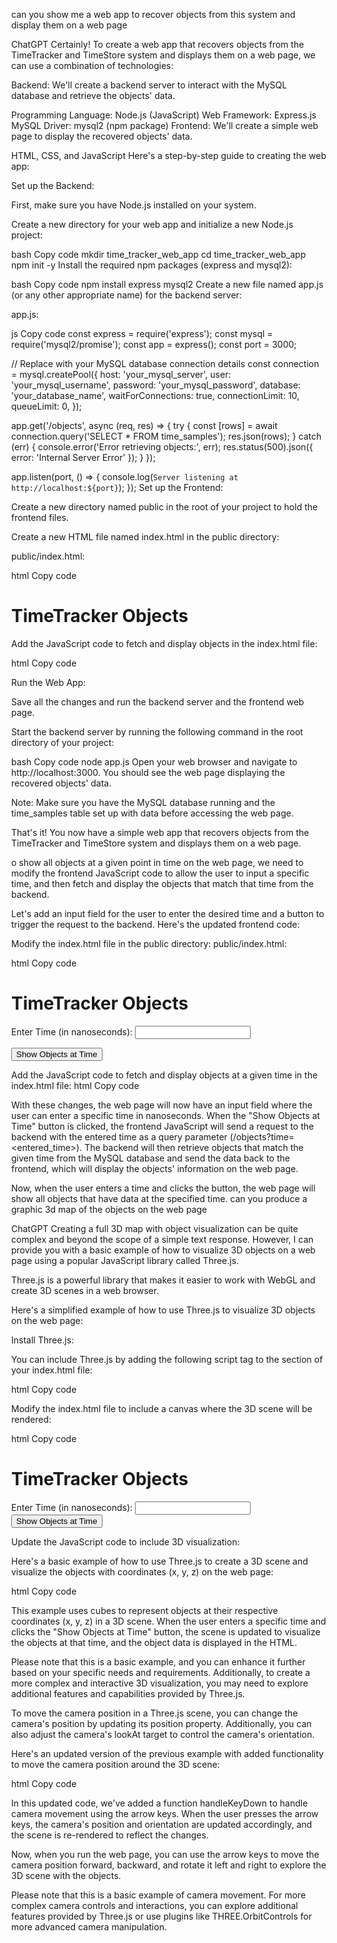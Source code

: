 
can you show me a web app to recover objects from this system and display them on a web page

ChatGPT
Certainly! To create a web app that recovers objects from the TimeTracker and TimeStore system and displays them on a web page, we can use a combination of technologies:

Backend: We'll create a backend server to interact with the MySQL database and retrieve the objects' data.

Programming Language: Node.js (JavaScript)
Web Framework: Express.js
MySQL Driver: mysql2 (npm package)
Frontend: We'll create a simple web page to display the recovered objects' data.

HTML, CSS, and JavaScript
Here's a step-by-step guide to creating the web app:

Set up the Backend:

First, make sure you have Node.js installed on your system.

Create a new directory for your web app and initialize a new Node.js project:

bash
Copy code
mkdir time_tracker_web_app
cd time_tracker_web_app
npm init -y
Install the required npm packages (express and mysql2):

bash
Copy code
npm install express mysql2
Create a new file named app.js (or any other appropriate name) for the backend server:

app.js:

js
Copy code
const express = require('express');
const mysql = require('mysql2/promise');
const app = express();
const port = 3000;

// Replace with your MySQL database connection details
const connection = mysql.createPool({
  host: 'your_mysql_server',
  user: 'your_mysql_username',
  password: 'your_mysql_password',
  database: 'your_database_name',
  waitForConnections: true,
  connectionLimit: 10,
  queueLimit: 0,
});

app.get('/objects', async (req, res) => {
  try {
    const [rows] = await connection.query('SELECT * FROM time_samples');
    res.json(rows);
  } catch (err) {
    console.error('Error retrieving objects:', err);
    res.status(500).json({ error: 'Internal Server Error' });
  }
});

app.listen(port, () => {
  console.log(`Server listening at http://localhost:${port}`);
});
Set up the Frontend:

Create a new directory named public in the root of your project to hold the frontend files.

Create a new HTML file named index.html in the public directory:

public/index.html:

html
Copy code
<!DOCTYPE html>
<html lang="en">
<head>
  <meta charset="UTF-8">
  <meta name="viewport" content="width=device-width, initial-scale=1.0">
  <title>TimeTracker Objects</title>
  <style>
    /* Add your custom CSS styles here */
  </style>
</head>
<body>
  <h1>TimeTracker Objects</h1>
  <div id="objects-container">
    <!-- Object data will be displayed here -->
  </div>

  <script>
    // JavaScript code to fetch and display objects from the backend
  </script>
</body>
</html>
Add the JavaScript code to fetch and display objects in the index.html file:

html
Copy code
<script>
  async function fetchObjects() {
    try {
      const response = await fetch('/objects');
      const data = await response.json();
      const objectsContainer = document.getElementById('objects-container');

      data.forEach((object) => {
        const objectElement = document.createElement('div');
        objectElement.innerHTML = `
          <h2>${object.name}</h2>
          <p>Max Time: ${object.max_time}</p>
          <p>Min Time: ${object.min_time}</p>
          <p>Avg Time: ${object.avg_time}</p>
          <p>Count: ${object.count}</p>
          <p>X: ${object.x}</p>
          <p>Y: ${object.y}</p>
          <p>Z: ${object.z}</p>
          <hr>
        `;
        objectsContainer.appendChild(objectElement);
      });
    } catch (error) {
      console.error('Error fetching objects:', error);
    }
  }

  // Fetch objects when the page loads
  fetchObjects();
</script>
Run the Web App:

Save all the changes and run the backend server and the frontend web page.

Start the backend server by running the following command in the root directory of your project:

bash
Copy code
node app.js
Open your web browser and navigate to http://localhost:3000. You should see the web page displaying the recovered objects' data.

Note: Make sure you have the MySQL database running and the time_samples table set up with data before accessing the web page.

That's it! You now have a simple web app that recovers objects from the TimeTracker and TimeStore system and displays them on a web page.


o show all objects at a given point in time on the web page, we need to modify the frontend JavaScript code to allow the user to input a specific time, and then fetch and display the objects that match that time from the backend.

Let's add an input field for the user to enter the desired time and a button to trigger the request to the backend. Here's the updated frontend code:

Modify the index.html file in the public directory:
public/index.html:

html
Copy code
<!DOCTYPE html>
<html lang="en">
<head>
  <meta charset="UTF-8">
  <meta name="viewport" content="width=device-width, initial-scale=1.0">
  <title>TimeTracker Objects</title>
  <style>
    /* Add your custom CSS styles here */
  </style>
</head>
<body>
  <h1>TimeTracker Objects</h1>

  <label for="timeInput">Enter Time (in nanoseconds):</label>
  <input type="number" id="timeInput" name="time" min="0" step="1">

  <button onclick="fetchObjectsAtTime()">Show Objects at Time</button>

  <div id="objects-container">
    <!-- Object data will be displayed here -->
  </div>

  <script>
    // JavaScript code to fetch and display objects from the backend
  </script>
</body>
</html>
Add the JavaScript code to fetch and display objects at a given time in the index.html file:
html
Copy code
<script>
  async function fetchObjectsAtTime() {
    const timeInput = document.getElementById('timeInput');
    const time = parseInt(timeInput.value);

    if (isNaN(time)) {
      alert('Please enter a valid time in nanoseconds.');
      return;
    }

    try {
      const response = await fetch(`/objects?time=${time}`);
      const data = await response.json();
      const objectsContainer = document.getElementById('objects-container');

      // Clear previous results
      objectsContainer.innerHTML = '';

      if (data.length === 0) {
        objectsContainer.innerHTML = '<p>No objects found at the specified time.</p>';
      } else {
        data.forEach((object) => {
          const objectElement = document.createElement('div');
          objectElement.innerHTML = `
            <h2>${object.name}</h2>
            <p>Max Time: ${object.max_time}</p>
            <p>Min Time: ${object.min_time}</p>
            <p>Avg Time: ${object.avg_time}</p>
            <p>Count: ${object.count}</p>
            <p>X: ${object.x}</p>
            <p>Y: ${object.y}</p>
            <p>Z: ${object.z}</p>
            <hr>
          `;
          objectsContainer.appendChild(objectElement);
        });
      }
    } catch (error) {
      console.error('Error fetching objects:', error);
    }
  }

  // Fetch all objects when the page loads
  fetchObjectsAtTime();
</script>


With these changes, the web page will now have an input field where the user can enter a specific time in nanoseconds. When the "Show Objects at Time" button is clicked, the frontend JavaScript will send a request to the backend with the entered time as a query parameter (/objects?time=<entered_time>). The backend will then retrieve objects that match the given time from the MySQL database and send the data back to the frontend, which will display the objects' information on the web page.

Now, when the user enters a time and clicks the button, the web page will show all objects that have data at the specified time.
can you produce a graphic 3d map of the objects on the web page

ChatGPT
Creating a full 3D map with object visualization can be quite complex and beyond the scope of a simple text response. However, I can provide you with a basic example of how to visualize 3D objects on a web page using a popular JavaScript library called Three.js.

Three.js is a powerful library that makes it easier to work with WebGL and create 3D scenes in a web browser.

Here's a simplified example of how to use Three.js to visualize 3D objects on the web page:

Install Three.js:

You can include Three.js by adding the following script tag to the <head> section of your index.html file:

html
Copy code
<script src="https://cdnjs.cloudflare.com/ajax/libs/three.js/r128/three.min.js"></script>
Modify the index.html file to include a canvas where the 3D scene will be rendered:

html
Copy code
<!DOCTYPE html>
<html lang="en">
<head>
  <meta charset="UTF-8">
  <meta name="viewport" content="width=device-width, initial-scale=1.0">
  <title>TimeTracker Objects</title>
  <style>
    /* Add your custom CSS styles here */
    body {
      margin: 0;
      overflow: hidden;
    }
  </style>
</head>
<body>
  <h1>TimeTracker Objects</h1>

  <label for="timeInput">Enter Time (in nanoseconds):</label>
  <input type="number" id="timeInput" name="time" min="0" step="1">
  <button onclick="fetchObjectsAtTime()">Show Objects at Time</button>

  <div id="objects-container">
    <!-- Object data will be displayed here -->
  </div>

  <script src="https://cdnjs.cloudflare.com/ajax/libs/three.js/r128/three.min.js"></script>
  <script>
    // JavaScript code for fetching objects and rendering 3D scene
  </script>
</body>
</html>
Update the JavaScript code to include 3D visualization:

Here's a basic example of how to use Three.js to create a 3D scene and visualize the objects with coordinates (x, y, z) on the web page:

html
Copy code
<script>
  const scene = new THREE.Scene();
  const camera = new THREE.PerspectiveCamera(75, window.innerWidth / window.innerHeight, 0.1, 1000);
  const renderer = new THREE.WebGLRenderer();
  renderer.setSize(window.innerWidth, window.innerHeight);
  document.body.appendChild(renderer.domElement);

  const objectsContainer = document.getElementById('objects-container');

  async function fetchObjectsAtTime() {
    const timeInput = document.getElementById('timeInput');
    const time = parseInt(timeInput.value);

    if (isNaN(time)) {
      alert('Please enter a valid time in nanoseconds.');
      return;
    }

    try {
      const response = await fetch(`/objects?time=${time}`);
      const data = await response.json();

      // Clear previous scene
      while (objectsContainer.firstChild) {
        objectsContainer.removeChild(objectsContainer.firstChild);
      }

      if (data.length === 0) {
        objectsContainer.innerHTML = '<p>No objects found at the specified time.</p>';
      } else {
        data.forEach((object) => {
          // Create a new 3D object at the specified coordinates
          const geometry = new THREE.BoxGeometry(1, 1, 1);
          const material = new THREE.MeshBasicMaterial({ color: 0x00ff00 });
          const cube = new THREE.Mesh(geometry, material);
          cube.position.set(object.x, object.y, object.z);
          scene.add(cube);

          // Display object data in the HTML
          const objectElement = document.createElement('div');
          objectElement.innerHTML = `
            <h2>${object.name}</h2>
            <p>Max Time: ${object.max_time}</p>
            <p>Min Time: ${object.min_time}</p>
            <p>Avg Time: ${object.avg_time}</p>
            <p>Count: ${object.count}</p>
            <p>X: ${object.x}</p>
            <p>Y: ${object.y}</p>
            <p>Z: ${object.z}</p>
            <hr>
          `;
          objectsContainer.appendChild(objectElement);
        });

        // Update camera position to focus on the objects
        const boundingBox = new THREE.Box3().setFromObject(scene);
        const center = boundingBox.getCenter(new THREE.Vector3());
        camera.position.set(center.x, center.y, center.z + 5);
        camera.lookAt(center);
      }

      renderer.render(scene, camera);
    } catch (error) {
      console.error('Error fetching objects:', error);
    }
  }

  // Fetch all objects when the page loads
  fetchObjectsAtTime();
</script>
This example uses cubes to represent objects at their respective coordinates (x, y, z) in a 3D scene. When the user enters a specific time and clicks the "Show Objects at Time" button, the scene is updated to visualize the objects at that time, and the object data is displayed in the HTML.

Please note that this is a basic example, and you can enhance it further based on your specific needs and requirements. Additionally, to create a more complex and interactive 3D visualization, you may need to explore additional features and capabilities provided by Three.js.

To move the camera position in a Three.js scene, you can change the camera's position by updating its position property. Additionally, you can also adjust the camera's lookAt target to control the camera's orientation.

Here's an updated version of the previous example with added functionality to move the camera position around the 3D scene:

html
Copy code
<script>
  const scene = new THREE.Scene();
  const camera = new THREE.PerspectiveCamera(75, window.innerWidth / window.innerHeight, 0.1, 1000);
  const renderer = new THREE.WebGLRenderer();
  renderer.setSize(window.innerWidth, window.innerHeight);
  document.body.appendChild(renderer.domElement);

  const objectsContainer = document.getElementById('objects-container');

  async function fetchObjectsAtTime() {
    // ... (same as before)

    if (data.length === 0) {
      // ... (same as before)
    } else {
      data.forEach((object) => {
        // ... (same as before)
      });

      // Calculate bounding box of all objects to adjust camera position
      const boundingBox = new THREE.Box3().setFromObject(scene);
      const center = boundingBox.getCenter(new THREE.Vector3());
      const size = boundingBox.getSize(new THREE.Vector3());

      // Calculate camera distance based on object size
      const maxDim = Math.max(size.x, size.y, size.z);
      const fov = camera.fov * (Math.PI / 180);
      let cameraDistance = Math.abs(maxDim / Math.sin(fov / 2));
      cameraDistance *= 1.2; // Add some padding

      // Set camera position and lookAt target
      camera.position.set(center.x, center.y, center.z + cameraDistance);
      camera.lookAt(center);
    }

    renderer.render(scene, camera);
  }

  // Handle camera movement with keyboard arrow keys
  function handleKeyDown(event) {
    const movementSpeed = 1;
    const rotateSpeed = Math.PI / 180;

    switch (event.key) {
      case 'ArrowUp': // Move camera forward
        camera.translateZ(-movementSpeed);
        break;
      case 'ArrowDown': // Move camera backward
        camera.translateZ(movementSpeed);
        break;
      case 'ArrowLeft': // Rotate camera left
        camera.rotation.y += rotateSpeed;
        break;
      case 'ArrowRight': // Rotate camera right
        camera.rotation.y -= rotateSpeed;
        break;
    }

    renderer.render(scene, camera);
  }

  // Add event listener to handle arrow keys
  document.addEventListener('keydown', handleKeyDown);

  // Fetch all objects when the page loads
  fetchObjectsAtTime();
</script>
In this updated code, we've added a function handleKeyDown to handle camera movement using the arrow keys. When the user presses the arrow keys, the camera's position and orientation are updated accordingly, and the scene is re-rendered to reflect the changes.

Now, when you run the web page, you can use the arrow keys to move the camera position forward, backward, and rotate it left and right to explore the 3D scene with the objects.

Please note that this is a basic example of camera movement. For more complex camera controls and interactions, you can explore additional features provided by Three.js or use plugins like THREE.OrbitControls for more advanced camera manipulation.


